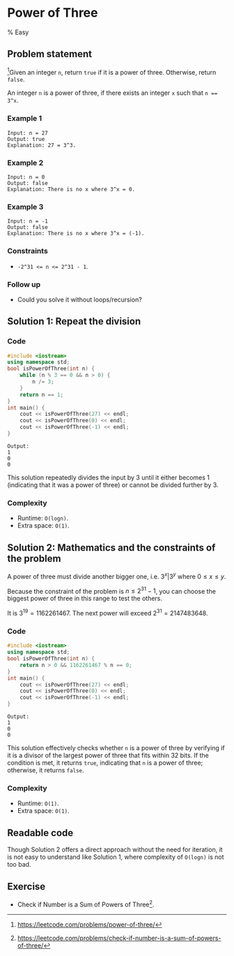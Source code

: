 # Power of Three
% Easy
## Problem statement

[^url]Given an integer `n`, return `true` if it is a power of three. Otherwise, return `false`.

An integer `n` is a power of three, if there exists an integer `x` such that `n == 3^x`.

[^url]: https://leetcode.com/problems/power-of-three/
### Example 1
```text
Input: n = 27
Output: true
Explanation: 27 = 3^3.
```

### Example 2
```text
Input: n = 0
Output: false
Explanation: There is no x where 3^x = 0.
```

### Example 3
```text
Input: n = -1
Output: false
Explanation: There is no x where 3^x = (-1).
``` 

### Constraints

* `-2^31 <= n <= 2^31 - 1`.
 

### Follow up
* Could you solve it without loops/recursion?

## Solution 1: Repeat the division

### Code
```cpp
#include <iostream>
using namespace std;
bool isPowerOfThree(int n) {
    while (n % 3 == 0 && n > 0) {
        n /= 3;
    }
    return n == 1;
}
int main() {
    cout << isPowerOfThree(27) << endl;
    cout << isPowerOfThree(0) << endl;
    cout << isPowerOfThree(-1) << endl;
}
```
```text
Output:
1
0
0
```
This solution repeatedly divides the input by 3 until it either becomes 1 (indicating that it was a power of three) or cannot be divided further by 3.

### Complexity
* Runtime: `O(logn)`.
* Extra space: `O(1)`.

## Solution 2: Mathematics and the constraints of the problem

A power of three must divide another bigger one, i.e. $3^x | 3^y$ where $0 \leq x \leq y$.

Because the constraint of the problem is $n \leq 2^{31} - 1$, you can choose the biggest power of three in this range to test the others.

It is $3^{19} = 1162261467$. The next power will exceed $2^{31} = 2147483648$.

### Code
```cpp
#include <iostream>
using namespace std;
bool isPowerOfThree(int n) {
    return n > 0 && 1162261467 % n == 0;
}
int main() {
    cout << isPowerOfThree(27) << endl;
    cout << isPowerOfThree(0) << endl;
    cout << isPowerOfThree(-1) << endl;
}
```
```text
Output:
1
0
0
```

This solution effectively checks whether `n` is a power of three by verifying if it is a divisor of the largest power of three that fits within 32 bits. If the condition is met, it returns `true`, indicating that `n` is a power of three; otherwise, it returns `false`.

### Complexity
* Runtime: `O(1)`.
* Extra space: `O(1)`.

## Readable code

Though Solution 2 offers a direct approach without the need for iteration, it is not easy to understand like Solution 1, where complexity of `O(logn)` is not too bad.

## Exercise
- Check if Number is a Sum of Powers of Three[^ex].

[^ex]: https://leetcode.com/problems/check-if-number-is-a-sum-of-powers-of-three/